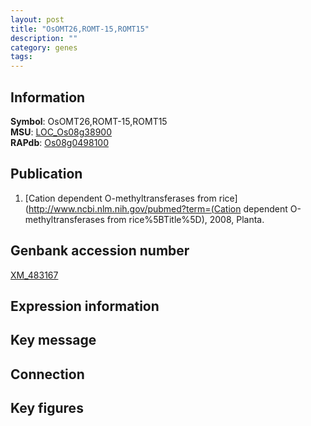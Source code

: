 ```yaml
---
layout: post
title: "OsOMT26,ROMT-15,ROMT15"
description: ""
category: genes
tags: 
---
```


## Information
__Symbol__: OsOMT26,ROMT-15,ROMT15  
__MSU__: [LOC_Os08g38900](http://rice.plantbiology.msu.edu/cgi-bin/ORF_infopage.cgi?orf=LOC_Os08g38900)  
__RAPdb__: [Os08g0498100](http://rapdb.dna.affrc.go.jp/viewer/gbrowse_details/irgsp1?name=Os08g0498100)  

## Publication
1. [Cation dependent O-methyltransferases from rice](http://www.ncbi.nlm.nih.gov/pubmed?term=(Cation dependent O-methyltransferases from rice%5BTitle%5D), 2008, Planta.

## Genbank accession number
[XM_483167](http://www.ncbi.nlm.nih.gov/nuccore/XM_483167)

## Expression information

## Key message

## Connection

## Key figures


